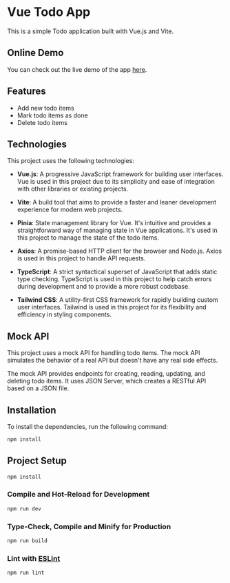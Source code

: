 # Vue Todo App

This is a simple Todo application built with Vue.js and Vite.

## Online Demo

You can check out the live demo of the app [here](https://todoapp-70b9a.web.app).

## Features

- Add new todo items
- Mark todo items as done
- Delete todo items

## Technologies

This project uses the following technologies:

- **Vue.js**: A progressive JavaScript framework for building user interfaces. Vue is used in this project due to its simplicity and ease of integration with other libraries or existing projects.

- **Vite**: A build tool that aims to provide a faster and leaner development experience for modern web projects.

- **Pinia**: State management library for Vue. It's intuitive and provides a straightforward way of managing state in Vue applications. It's used in this project to manage the state of the todo items.

- **Axios**: A promise-based HTTP client for the browser and Node.js. Axios is used in this project to handle API requests.

- **TypeScript**: A strict syntactical superset of JavaScript that adds static type checking. TypeScript is used in this project to help catch errors during development and to provide a more robust codebase.

- **Tailwind CSS**: A utility-first CSS framework for rapidly building custom user interfaces. Tailwind is used in this project for its flexibility and efficiency in styling components.

## Mock API

This project uses a mock API for handling todo items. The mock API simulates the behavior of a real API but doesn't have any real side effects. 

The mock API provides endpoints for creating, reading, updating, and deleting todo items. It uses JSON Server, which creates a RESTful API based on a JSON file.


## Installation

To install the dependencies, run the following command:

```sh
npm install
```


## Project Setup

```sh
npm install
```

### Compile and Hot-Reload for Development

```sh
npm run dev
```

### Type-Check, Compile and Minify for Production

```sh
npm run build
```

### Lint with [ESLint](https://eslint.org/)

```sh
npm run lint
```

